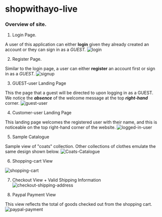 # shopwithayo-live


### **Overview of site.** 
1. Login Page. 

 A user of this application can either **login** given they already created an account or they can sign in as a _GUEST._
![login](https://user-images.githubusercontent.com/36754815/108540596-6092aa80-72af-11eb-85df-55106d9b1c40.PNG)

2. Register Page.

 Similar to the login page, a user can either **register** an account first or sign in as a _GUEST._
![signup](https://user-images.githubusercontent.com/36754815/108540910-ca12b900-72af-11eb-9315-d697fd963bf0.PNG)

3. GUEST-user Landing Page

This the page that a guest will be directed to upon logging in as a GUEST. We notice the **_absence_** of the welcome message at the top **_right-hand_** corner. 
![guest-user](https://user-images.githubusercontent.com/36754815/108541460-7bb1ea00-72b0-11eb-80f8-910cb1a6fa94.PNG)

4. Customer-user Landing Page

This landing page welcomes the registered user with their name, and this is noticeable on the top right-hand corner of the website.
![logged-in-user](https://user-images.githubusercontent.com/36754815/108541652-b451c380-72b0-11eb-854f-bb1444bcddee.PNG)

5. Sample Catalogue

Sample view of "coats" collection. Other collections of clothes emulate the same design shown below. 
![Coats-Catalogue](https://user-images.githubusercontent.com/36754815/108541817-e8c57f80-72b0-11eb-8586-bc871817d86d.PNG)

6. Shopping-cart View

![shopping-cart](https://user-images.githubusercontent.com/36754815/108542057-3e019100-72b1-11eb-9013-50f3a879e3d6.PNG)

7. Checkout View + Valid Shipping Information
![checkout-shipping-address](https://user-images.githubusercontent.com/36754815/108542117-540f5180-72b1-11eb-908d-27445fa16c6d.PNG)

8. Paypal Payment View

This view reflects the total of goods checked out from the shopping cart.
![paypal-payment](https://user-images.githubusercontent.com/36754815/108542187-6c7f6c00-72b1-11eb-8048-c41aa4447faa.PNG)
